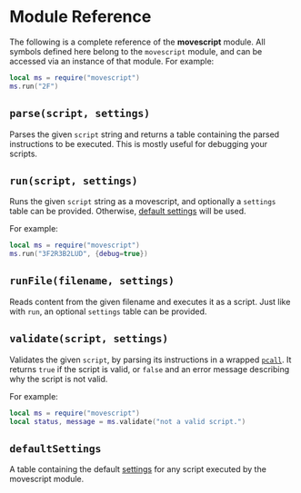 # Module Reference

The following is a complete reference of the **movescript** module. All symbols defined here belong to the `movescript` module, and can be accessed via an instance of that module. For example:

```lua
local ms = require("movescript")
ms.run("2F")
```

## `parse(script, settings)`

Parses the given `script` string and returns a table containing the parsed instructions to be executed. This is mostly useful for debugging your scripts.

## `run(script, settings)`

Runs the given `script` string as a movescript, and optionally a `settings` table can be provided. Otherwise, [default settings](settings.md) will be used.

For example:

```lua
local ms = require("movescript")
ms.run("3F2R3B2LUD", {debug=true})
```

## `runFile(filename, settings)`

Reads content from the given filename and executes it as a script. Just like with `run`, an optional `settings` table can be provided.

## `validate(script, settings)`

Validates the given `script`, by parsing its instructions in a wrapped [`pcall`](https://www.lua.org/pil/8.4.html). It returns `true` if the script is valid, or `false` and an error message describing why the script is not valid.

For example:

```lua
local ms = require("movescript")
local status, message = ms.validate("not a valid script.")
```

## `defaultSettings`

A table containing the default [settings](./settings.md) for any script executed by the movescript module.
